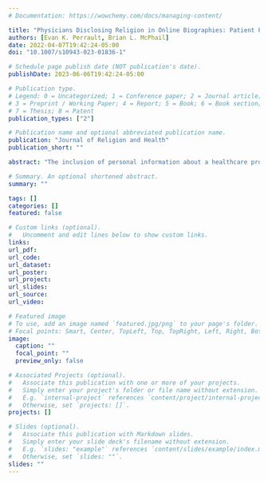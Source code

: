 ```yaml
---
# Documentation: https://wowchemy.com/docs/managing-content/

title: "Physicians Disclosing Religion in Online Biographies: Patient Perceptions and Decision-Making in the United States"
authors: [Evan K. Perrault, Brian L. McPhail]
date: 2022-04-07T19:42:24-05:00
doi: "10.1007/s10943-023-01836-1"

# Schedule page publish date (NOT publication's date).
publishDate: 2023-06-06T19:42:24-05:00

# Publication type.
# Legend: 0 = Uncategorized; 1 = Conference paper; 2 = Journal article;
# 3 = Preprint / Working Paper; 4 = Report; 5 = Book; 6 = Book section;
# 7 = Thesis; 8 = Patent
publication_types: ["2"]

# Publication name and optional abbreviated publication name.
publication: "Journal of Religion and Health"
publication_short: ""

abstract: "The inclusion of personal information about a healthcare provider is becoming more prevalent within online biographies as a means to help patients make more informed decisions about their future care. While many physicians indicate they are religious, and that spiritual well-being is an important part of one’s overall health, what is unclear is what impact this sort of disclosure within an online biography might have on a prospective patient’s perceptions of that provider. The current study took the form of a 2 (gender of provider: man; woman) × 2 (religion disclosure: yes; no) × 2 (activity: singing in choir; playing on softball team) between-subjects experiment. Participants (n = 551) in the USA were randomly assigned to view one of the eight biography conditions and then asked to rate their perceptions of the physician, and whether they would choose to make a future appointment with that physician. While there were no differences in perceptions (e.g., liking, trustworthiness), more participants who viewed a biography with a religion disclosure indicated an unwillingness to make a future appointment with that physician. A moderated mediation analysis revealed that this effect is only significant for participants with low levels of religiosity and is explained by these participants feeling less similar to an explicitly religious physician. Open-ended responses justifying their decisions found that religion disclosure played a much larger role in not choosing the physician (20% of responses) than for choosing the physician (3% of responses). However, participants wanting a physician of a different gender was the most cited reason for not wanting to select the provider (27.5% of responses). Recommendations for physicians contemplating adding an item about religion within their online biographies are discussed."

# Summary. An optional shortened abstract.
summary: ""

tags: []
categories: []
featured: false

# Custom links (optional).
#   Uncomment and edit lines below to show custom links.
links:
url_pdf:
url_code:
url_dataset:
url_poster:
url_project:
url_slides:
url_source:
url_video:

# Featured image
# To use, add an image named `featured.jpg/png` to your page's folder.
# Focal points: Smart, Center, TopLeft, Top, TopRight, Left, Right, BottomLeft, Bottom, BottomRight.
image:
  caption: ""
  focal_point: ""
  preview_only: false

# Associated Projects (optional).
#   Associate this publication with one or more of your projects.
#   Simply enter your project's folder or file name without extension.
#   E.g. `internal-project` references `content/project/internal-project/index.md`.
#   Otherwise, set `projects: []`.
projects: []

# Slides (optional).
#   Associate this publication with Markdown slides.
#   Simply enter your slide deck's filename without extension.
#   E.g. `slides: "example"` references `content/slides/example/index.md`.
#   Otherwise, set `slides: ""`.
slides: ""
---
```

